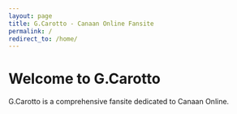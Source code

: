 ```yaml
---
layout: page
title: G.Carotto - Canaan Online Fansite
permalink: /
redirect_to: /home/
---
```


# Welcome to G.Carotto

G.Carotto is a comprehensive fansite dedicated to Canaan Online.